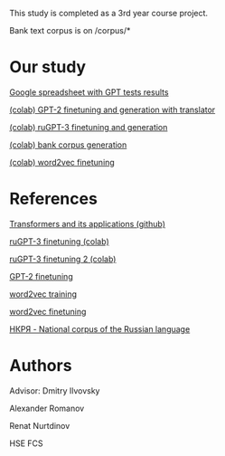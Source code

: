 This study is completed as a 3rd year course project.

Bank text corpus is on /corpus/*

# Our study
[Google spreadsheet with GPT tests results](https://docs.google.com/spreadsheets/d/1qo_dyBgijADRM6W53eNLSP8sVqGLfyRgwHAxj4VGvdI/edit#gid=0)

[(colab) GPT-2 finetuning and generation with translator](https://colab.research.google.com/drive/1nhrtXwNU1vFsVPn25zf21CbqUkaU7sn6)

[(colab) ruGPT-3 finetuning and generation](https://colab.research.google.com/drive/13xPwb-UlYgblOeA8eFr_sK6MAOlPRNWi#scrollTo=5vL07XFvsBBU)

[(colab) bank corpus generation](https://colab.research.google.com/drive/1W3CNRWaOXCjv9l8XWqyVwOiW8wpgUz-u?usp=sharing)

[(colab) word2vec finetuning](https://colab.research.google.com/drive/1kDwHubiey3t5YeS0dymH1aB4ptwEvKB1#scrollTo=hlRjLHmlChSV)

# References
[Transformers and its applications (github)](https://github.com/huggingface/transformers)

[ruGPT-3 finetuning (colab)](https://colab.research.google.com/drive/1bwNxmVJMJ3x_N5ylS-nylkQpHUAF0DES)

[ruGPT-3 finetuning 2 (colab)](https://colab.research.google.com/github/sberbank-ai/ru-gpts/blob/master/examples/Finetune_RuGPTs_with_HF.ipynb#scrollTo=aZ-4Kav28cH0)

[GPT-2 finetuning](https://colab.research.google.com/drive/1VLG8e7YSEwypxU-noRNhsv5dW4NfTGce)

[word2vec training](https://sysblok.ru/knowhow/obuchaem-word2vec-praktikum-po-sozdaniju-vektornyh-modelej-jazyka/)

[word2vec finetuning](https://www.kaggle.com/rtatman/fine-tuning-word2vec)

[НКРЯ - National corpus of the Russian language](https://ruscorpora.ru/new/)



# Authors
Advisor: Dmitry Ilvovsky

Alexander Romanov

Renat Nurtdinov

HSE FCS
